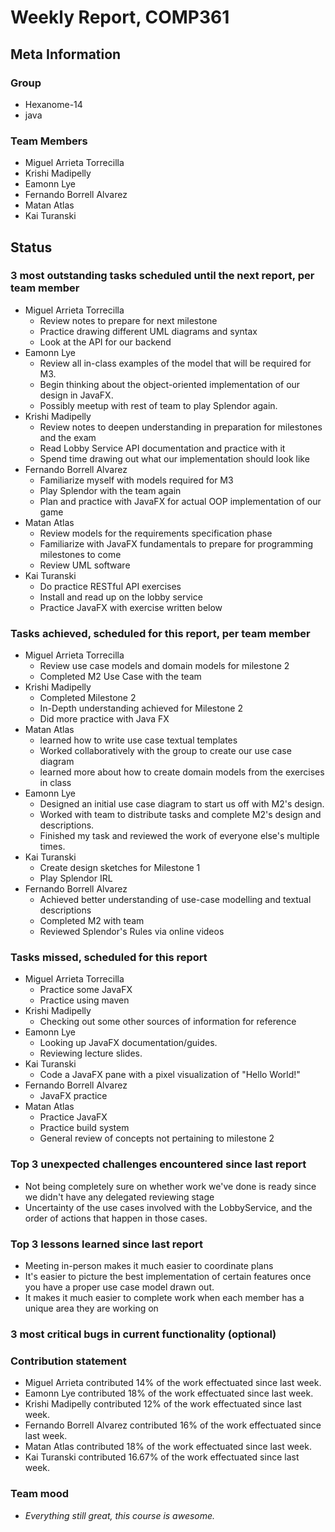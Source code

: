 # Weekly Report, COMP361

## Meta Information

### Group

 * Hexanome-14
 * java

### Team Members

 * Miguel Arrieta Torrecilla
 * Krishi Madipelly
 * Eamonn Lye
 * Fernando Borrell Alvarez
 * Matan Atlas
 * Kai Turanski

## Status

### 3 most outstanding tasks scheduled until the next report, per team member

 * Miguel Arrieta Torrecilla
   * Review notes to prepare for next milestone
   * Practice drawing different UML diagrams and syntax
   * Look at the API for our backend
 * Eamonn Lye
   * Review all in-class examples of the model that will be required for M3.
   * Begin thinking about the object-oriented implementation of our design in JavaFX.
   * Possibly meetup with rest of team to play Splendor again.
 * Krishi Madipelly
   * Review notes to deepen understanding in preparation for milestones and the exam
   * Read Lobby Service API documentation and practice with it
   * Spend time drawing out what our implementation should look like
 * Fernando Borrell Alvarez
   * Familiarize myself with models required for M3
   * Play Splendor with the team again
   * Plan and practice with JavaFX for actual OOP implementation of our game
 * Matan Atlas
   * Review models for the requirements specification phase
   * Familiarize with JavaFX fundamentals to prepare for programming milestones to come
   * Review UML software 
 * Kai Turanski
   * Do practice RESTful API exercises
   * Install and read up on the lobby service
   * Practice JavaFX with exercise written below

### Tasks achieved, scheduled for this report, per team member  

 * Miguel Arrieta Torrecilla
   * Review use case models and domain models for milestone 2
   * Completed M2 Use Case with the team
 * Krishi Madipelly
   * Completed Milestone 2 
   * In-Depth understanding achieved for Milestone 2
   * Did more practice with Java FX
 * Matan Atlas
   * learned how to write use case textual templates
   * Worked collaboratively with the group to create our use case diagram
   * learned more about how to create domain models from the exercises in class
 * Eamonn Lye
   * Designed an initial use case diagram to start us off with M2's design.
   * Worked with team to distribute tasks and complete M2's design and descriptions.
   * Finished my task and reviewed the work of everyone else's multiple times.
 * Kai Turanski
   * Create design sketches for Milestone 1
   * Play Splendor IRL
 * Fernando Borrell Alvarez
   * Achieved better understanding of use-case modelling and textual descriptions
   * Completed M2 with team
   * Reviewed Splendor's Rules via online videos

### Tasks missed, scheduled for this report

 * Miguel Arrieta Torrecilla
   * Practice some JavaFX
   * Practice using maven
 * Krishi Madipelly
   * Checking out some other sources of information for reference
 * Eamonn Lye
   * Looking up JavaFX documentation/guides.
   * Reviewing lecture slides.
 * Kai Turanski
   * Code a JavaFX pane with a pixel visualization of "Hello World!"
 * Fernando Borrell Alvarez
   * JavaFX practice
 * Matan Atlas
   * Practice JavaFX
   * Practice build system
   * General review of concepts not pertaining to milestone 2

### Top 3 unexpected challenges encountered since last report

  * Not being completely sure on whether work we've done is ready since we didn't have any delegated reviewing stage
  * Uncertainty of the use cases involved with the LobbyService, and the order of actions that happen in those cases.

### Top 3 lessons learned since last report

  * Meeting in-person makes it much easier to coordinate plans
  * It's easier to picture the best implementation of certain features once you have a proper use case model drawn out.
  * It makes it much easier to complete work when each member has a unique area they are working on 

### 3 most critical bugs in current functionality (optional)

### Contribution statement

 * Miguel Arrieta contributed 14% of the work effectuated since last week.
 * Eamonn Lye contributed 18% of the work effectuated since last week.
 * Krishi Madipelly contributed 12% of the work effectuated since last week.
 * Fernando Borrell Alvarez contributed 16% of the work effectuated since last week.
 * Matan Atlas contributed 18% of the work effectuated since last week.
 * Kai Turanski contributed 16.67% of the work effectuated since last week.

### Team mood

 * *Everything still great, this course is awesome.*
